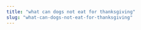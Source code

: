 ```yaml
---
title: "what can dogs not eat for thanksgiving"
slug: "what-can-dogs-not-eat-for-thanksgiving"
---
```


